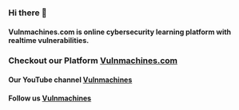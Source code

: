 ### Hi there 👋

#### Vulnmachines.com is online cybersecurity learning platform with realtime vulnerabilities. 

### Checkout our Platform [Vulnmachines.com](https://www.vulnmachines.com)

#### Our YouTube channel [Vulnmachines](https://www.youtube.com/c/vulnmachines)

#### Follow us [Vulnmachines](https://www.twitter.com/vulnmachines)

<!--
**Vulnmachines/vulnmachines** is a ✨ _special_ ✨ repository because its `README.md` (this file) appears on your GitHub profile.

Here are some ideas to get you started:

- 🔭 I’m currently working on ...
- 🌱 I’m currently learning ...
- 👯 I’m looking to collaborate on ...
- 🤔 I’m looking for help with ...
- 💬 Ask me about ...
- 📫 How to reach me: ...
- 😄 Pronouns: ...
- ⚡ Fun fact: ...
-->
